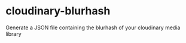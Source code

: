 # cloudinary-blurhash
Generate a JSON file containing the blurhash of your cloudinary media library
